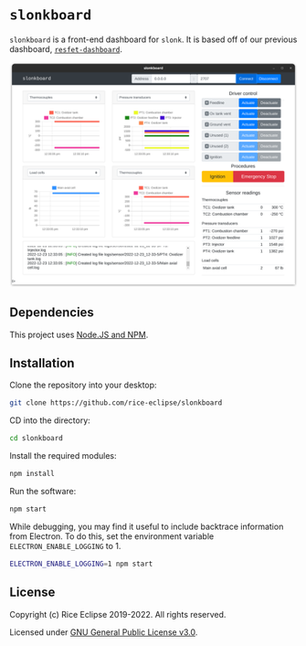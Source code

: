 # `slonkboard`

`slonkboard` is a front-end dashboard for `slonk`.
It is based off of our previous dashboard,
[`resfet-dashboard`](https://github.com/rice-eclipse/resfet-dashboard).

![Demonstration image of slonkboard](doc/demo_picture.png)

## Dependencies

This project uses [Node.JS and NPM](https://nodejs.org/).

## Installation

Clone the repository into your desktop:

```bash
git clone https://github.com/rice-eclipse/slonkboard
```

CD into the directory:

```bash
cd slonkboard
```

Install the required modules:

```bash
npm install
```

Run the software:

```bash
npm start
```

While debugging, you may find it useful to include backtrace information from Electron.
To do this, set the environment variable `ELECTRON_ENABLE_LOGGING` to 1.

```bash
ELECTRON_ENABLE_LOGGING=1 npm start
```

## License

Copyright (c) Rice Eclipse 2019-2022.
All rights reserved.

Licensed under [GNU General Public License v3.0](https://github.com/rice-eclipse/slonkboard/blob/master/LICENSE.md).
